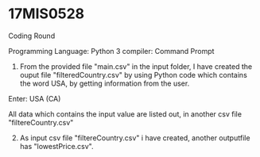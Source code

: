 # 17MIS0528
Coding Round

Programming Language: Python 3
compiler: Command Prompt

1. From the provided file "main.csv" in the input folder,
I have created the ouput file "filteredCountry.csv" by using Python code 
which contains the word USA, by getting information from the user. 

Enter: USA (CA)

All data which contains the input value are listed out,
 in another csv file "filtereCountry.csv"
 
2. As input csv file "filtereCountry.csv" i have created,
 another outputfile has "lowestPrice.csv".

